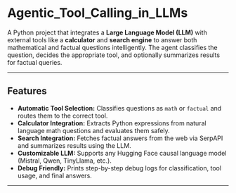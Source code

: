 # Agentic_Tool_Calling_in_LLMs

A Python project that integrates a **Large Language Model (LLM)** with external tools like a **calculator** and **search engine** to answer both mathematical and factual questions intelligently. The agent classifies the question, decides the appropriate tool, and optionally summarizes results for factual queries.

---

## Features

- **Automatic Tool Selection:** Classifies questions as `math` or `factual` and routes them to the correct tool.
- **Calculator Integration:** Extracts Python expressions from natural language math questions and evaluates them safely.
- **Search Integration:** Fetches factual answers from the web via SerpAPI and summarizes results using the LLM.
- **Customizable LLM:** Supports any Hugging Face causal language model (Mistral, Qwen, TinyLlama, etc.).
- **Debug Friendly:** Prints step-by-step debug logs for classification, tool usage, and final answers.

---
